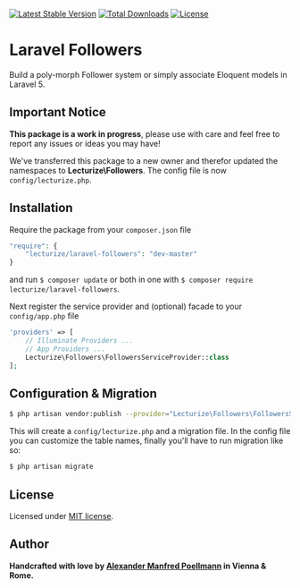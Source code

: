[![Latest Stable Version](https://poser.pugx.org/lecturize/laravel-followers/v/stable)](https://packagist.org/packages/lecturize/laravel-followers)
[![Total Downloads](https://poser.pugx.org/lecturize/laravel-followers/downloads)](https://packagist.org/packages/lecturize/laravel-followers)
[![License](https://poser.pugx.org/lecturize/laravel-followers/license)](https://packagist.org/packages/lecturize/laravel-followers)

# Laravel Followers

Build a poly-morph Follower system or simply associate Eloquent models in Laravel 5.

## Important Notice

**This package is a work in progress**, please use with care and feel free to report any issues or ideas you may have!

We've transferred this package to a new owner and therefor updated the namespaces to **Lecturize\Followers**. The config file is now `config/lecturize.php`.

## Installation

Require the package from your `composer.json` file

```php
"require": {
    "lecturize/laravel-followers": "dev-master"
}
```

and run `$ composer update` or both in one with `$ composer require lecturize/laravel-followers`.

Next register the service provider and (optional) facade to your `config/app.php` file

```php
'providers' => [
    // Illuminate Providers ...
    // App Providers ...
    Lecturize\Followers\FollowersServiceProvider::class
];
```

## Configuration & Migration

```bash
$ php artisan vendor:publish --provider="Lecturize\Followers\FollowersServiceProvider"
```

This will create a `config/lecturize.php` and a migration file. In the config file you can customize the table names, finally you'll have to run migration like so:

```bash
$ php artisan migrate
```

## License

Licensed under [MIT license](http://opensource.org/licenses/MIT).

## Author

**Handcrafted with love by [Alexander Manfred Poellmann](https://twitter.com/AMPoellmann) in Vienna &amp; Rome.**